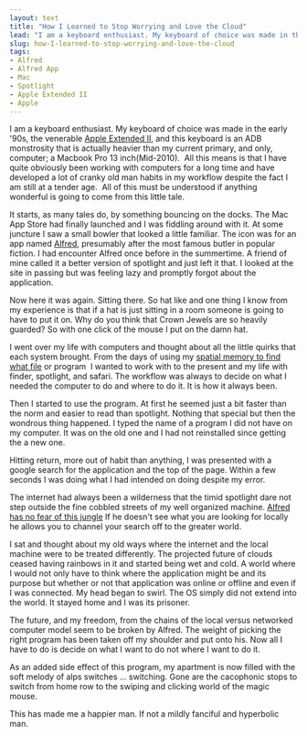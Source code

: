```yaml
---
layout: text
title: "How I Learned to Stop Worrying and Love the Cloud"
lead: "I am a keyboard enthusiast. My keyboard of choice was made in the early '90s, the venerable [Apple Extended II](http://lowendmac.com/thomas/06/1019.html), and this keyboard is an ADB monstrosity that is actually heavier than my current primary, and only, computer; a Macbook Pro 13 inch(Mid-2010).  All this means is that I have quite obviously been working with computers for a long time and have developed a lot of cranky old man habits in my workflow despite the fact I am still at a tender age.  All of this must be understood if anything wonderful is going to come from this little tale."
slug: how-I-learned-to-stop-worrying-and-love-the-cloud
tags: 
- Alfred
- Alfred App
- Mac
- Spotlight
- Apple Extended II
- Apple
---
```


I am a keyboard enthusiast. My keyboard of choice was made in the early '90s, the venerable [Apple Extended II](http://lowendmac.com/thomas/06/1019.html), and this keyboard is an ADB monstrosity that is actually heavier than my current primary, and only, computer; a Macbook Pro 13 inch(Mid-2010).  All this means is that I have quite obviously been working with computers for a long time and have developed a lot of cranky old man habits in my workflow despite the fact I am still at a tender age.  All of this must be understood if anything wonderful is going to come from this little tale.

It starts, as many tales do, by something bouncing on the docks. The Mac App Store had finally launched and I was fiddling around with it. At some juncture I saw a small bowler that looked a little familiar. The icon was for an app named [Alfred](http://www.alfredapp.com), presumably after the most famous butler in popular fiction. I had encounter Alfred once before in the summertime. A friend of mine called it a better version of spotlight and just left it that. I looked at the site in passing but was feeling lazy and promptly forgot about the application.

Now here it was again. Sitting there. So hat like and one thing I know from my experience is that if a hat is just sitting in a room someone is going to have to put it on. Why do you think that Crown Jewels are so heavily guarded? So with one click of the mouse I put on the damn hat.

I went over my life with computers and thought about all the little quirks that each system brought. From the days of using my [spatial memory to find what file](http://en.wikipedia.org/wiki/Spatial_file_manager) or program  I wanted to work with to the present and my life with finder, spotlight, and safari. The workflow was always to decide on what I needed the computer to do and where to do it. It is how it always been.

Then I started to use the program. At first he seemed just a bit faster than the norm and easier to read than spotlight. Nothing that special but then the wondrous thing happened. I typed the name of a program I did not have on my computer. It was on the old one and I had not reinstalled since getting the a new one.

Hitting return, more out of habit than anything, I was presented with a google search for the application and the top of the page. Within a few seconds I was doing what I had intended on doing despite my error.

The internet had always been a wilderness that the timid spotlight dare not step outside the fine cobbled streets of my well organized machine. [Alfred has no fear of this jungle](http://www.youtube.com/watch?v=pgeAQioXyYA#t=24s "Alfred Pennyworth") If he doesn't see what you are looking for locally he allows you to channel your search off to the greater world.

I sat and thought about my old ways where the internet and the local machine were to be treated differently. The projected future of clouds ceased having rainbows in it and started being wet and cold. A world where I would not only have to think where the application might be and its purpose but whether or not that application was online or offline and even if I was connected. My head began to swirl. The OS simply did not extend into the world. It stayed home and I was its prisoner.

The future, and my freedom, from the chains of the local versus networked computer model seem to be broken by Alfred. The weight of picking the right program has been taken off my shoulder and put onto his. Now all I have to do is decide on what I want to do not where I want to do it.

As an added side effect of this program,﻿ my apartment is now filled with the soft melody of alps switches ... switching. Gone are the cacophonic stops to switch from home row to the swiping and clicking world of the magic mouse.

This has made me a happier man. If not a mildly fanciful and hyperbolic man.
